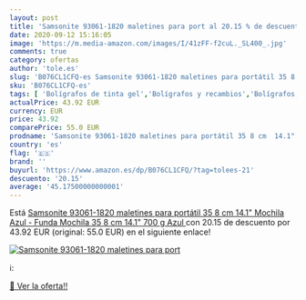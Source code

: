 ```yaml
---
layout: post
title: 'Samsonite 93061-1820 maletines para port al 20.15 % de descuento'
date: 2020-09-12 15:16:05
image: 'https://m.media-amazon.com/images/I/41zFF-f2cuL._SL400_.jpg'
comments: true
category: ofertas
author: 'tole.es'
slug: 'B076CL1CFQ-es Samsonite 93061-1820 maletines para portátil 35 8 cm 14.1"...'
sku: 'B076CL1CFQ-es'
tags: [ 'Bolígrafos de tinta gel','Bolígrafos y recambios','Bolígrafos, lápices y útiles de escritura','Oficina y papelería','Recambios para bolígrafos y plumas','mochila', ]
actualPrice: 43.92 EUR
currency: EUR
price: 43.92
comparePrice: 55.0 EUR
prodname: 'Samsonite 93061-1820 maletines para portátil 35 8 cm  14.1"  Mochila Azul - Funda  Mochila  35 8 cm  14.1"   700 g  Azul '
country: 'es'
flag: '🇪🇸'
brand: ''
buyurl: 'https://www.amazon.es/dp/B076CL1CFQ/?tag=tolees-21'
descuento: '20.15'
average: '45.17500000000001'
---
```


Está [Samsonite 93061-1820 maletines para portátil 35 8 cm  14.1"  Mochila Azul - Funda  Mochila  35 8 cm  14.1"   700 g  Azul ](https://www.amazon.es/dp/B076CL1CFQ/?tag=tolees-21) con 20.15 de descuento por 43.92 EUR (original: 55.0 EUR) en el siguiente enlace!

[![Samsonite 93061-1820 maletines para port](https://m.media-amazon.com/images/I/41zFF-f2cuL._SL400_.jpg)](https://www.amazon.es/dp/B076CL1CFQ/?tag=tolees-21)

ℹ️:


[🛒 Ver la oferta!!](https://www.amazon.es/dp/B076CL1CFQ/?tag=tolees-21)

